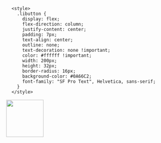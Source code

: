 
      <style>
        .libutton {
          display: flex;
          flex-direction: column;
          justify-content: center;
          padding: 7px;
          text-align: center;
          outline: none;
          text-decoration: none !important;
          color: #ffffff !important;
          width: 200px;
          height: 32px;
          border-radius: 16px;
          background-color: #0A66C2;
          font-family: "SF Pro Text", Helvetica, sans-serif;
        }
      </style>
<a  href="https://www.linkedin.com/comm/mynetwork/discovery-see-all?usecase=PEOPLE_FOLLOWS&followMember=courtney-mullins-certifiednetworksupport" target="_blank"><img src="https://upload.wikimedia.org/wikipedia/commons/c/ca/LinkedIn_logo_initials.png" width="100">
</a>
